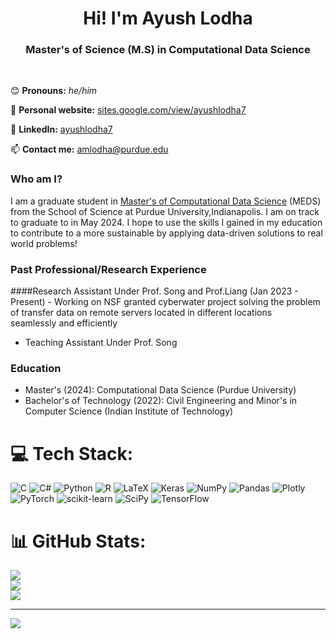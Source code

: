 <h1 align="center">Hi! I'm Ayush Lodha</h1>

<h3 align="center"> Master's of Science (M.S) in Computational Data Science</h3>

<br>

😊 **Pronouns:** *he/him* 

📝 **Personal website:** [sites.google.com/view/ayushlodha7](https://sites.google.com/view/ayushlodha7)

🔗 **LinkedIn:** [ayushlodha7](https://www.linkedin.com/in/ayushlodha7/) 

📫 **Contact me:** [amlodha@purdue.edu](mailto:amlodha@purdue.edu)

### Who am I? 

I am a graduate student in [Master's of Computational Data Science](https://www.purdue.edu/gradschool/prospective/gradrequirements/indianapolis/cds-iupui.html) (MEDS) from the School of Science at Purdue University,Indianapolis. I am on track to graduate to in May 2024. I hope to use the skills I gained in my education to contribute to a more sustainable by applying data-driven solutions to real world problems! 

### Past Professional/Research Experience
####Research Assistant Under Prof. Song and Prof.Liang (Jan 2023 - Present)
    -  Working on NSF granted cyberwater project solving the problem of transfer data on remote servers located in different locations       
       seamlessly and efficiently
- Teaching Assistant Under Prof. Song 

### Education

- Master's (2024): Computational Data Science (Purdue University)
- Bachelor's of Technology (2022): Civil Engineering and Minor's in Computer Science (Indian Institute of Technology)

# 💻 Tech Stack:
![C](https://img.shields.io/badge/c-%2300599C.svg?style=plastic&logo=c&logoColor=white) ![C#](https://img.shields.io/badge/c%23-%23239120.svg?style=plastic&logo=c-sharp&logoColor=white) ![Python](https://img.shields.io/badge/python-3670A0?style=plastic&logo=python&logoColor=ffdd54) ![R](https://img.shields.io/badge/r-%23276DC3.svg?style=plastic&logo=r&logoColor=white) ![LaTeX](https://img.shields.io/badge/latex-%23008080.svg?style=plastic&logo=latex&logoColor=white) ![Keras](https://img.shields.io/badge/Keras-%23D00000.svg?style=plastic&logo=Keras&logoColor=white) ![NumPy](https://img.shields.io/badge/numpy-%23013243.svg?style=plastic&logo=numpy&logoColor=white) ![Pandas](https://img.shields.io/badge/pandas-%23150458.svg?style=plastic&logo=pandas&logoColor=white) ![Plotly](https://img.shields.io/badge/Plotly-%233F4F75.svg?style=plastic&logo=plotly&logoColor=white) ![PyTorch](https://img.shields.io/badge/PyTorch-%23EE4C2C.svg?style=plastic&logo=PyTorch&logoColor=white) ![scikit-learn](https://img.shields.io/badge/scikit--learn-%23F7931E.svg?style=plastic&logo=scikit-learn&logoColor=white) ![SciPy](https://img.shields.io/badge/SciPy-%230C55A5.svg?style=plastic&logo=scipy&logoColor=%white) ![TensorFlow](https://img.shields.io/badge/TensorFlow-%23FF6F00.svg?style=plastic&logo=TensorFlow&logoColor=white)
# 📊 GitHub Stats:
![](https://github-readme-stats.vercel.app/api?username=ayushlodha7&theme=dark&hide_border=false&include_all_commits=false&count_private=false)<br/>
![](https://github-readme-streak-stats.herokuapp.com/?user=ayushlodha7&theme=dark&hide_border=false)<br/>
![](https://github-readme-stats.vercel.app/api/top-langs/?username=ayushlodha7&theme=dark&hide_border=false&include_all_commits=false&count_private=false&layout=compact)

---
[![](https://visitcount.itsvg.in/api?id=ayushlodha7&icon=0&color=0)](https://visitcount.itsvg.in)

<!-- Proudly created with GPRM ( https://gprm.itsvg.in ) -->
